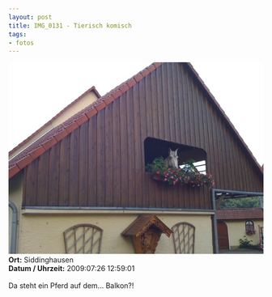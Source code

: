 ```yaml
--- 
layout: post
title: IMG_0131 - Tierisch komisch
tags: 
- fotos
---
```

<img src="/uploads/images/2010_04/IMG_0131.jpg" alt="IMG_0131 - Tierisch komisch" class="aligncenter" /><br />
<strong>Ort:</strong> Siddinghausen<br />
<strong>Datum / Uhrzeit:</strong> 2009:07:26 12:59:01<br />
<br />
Da steht ein Pferd auf dem... Balkon?!
